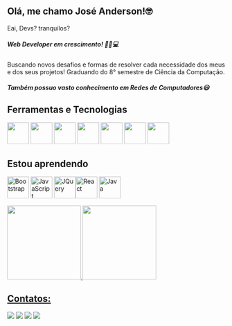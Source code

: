 
## Olá, me chamo José Anderson!🤓
Eai, Devs? tranquilos?
##### Web Developer em crescimento! 👨‍💻💻
Buscando novos desafios e formas de resolver cada necessidade dos meus e dos seus projetos!
Graduando do 8° semestre de Ciência da Computação.
##### Também possuo vasto conhecimento em Redes de Computadores😃
 
## Ferramentas e Tecnologias
<img src="https://cdn.jsdelivr.net/gh/devicons/devicon/icons/ubuntu/ubuntu-plain-wordmark.svg" width="50" height="50"/> <img src="https://cdn.jsdelivr.net/gh/devicons/devicon/icons/git/git-original.svg" width="50" height="50"/> <img src="https://cdn.jsdelivr.net/gh/devicons/devicon/icons/python/python-original.svg" width="50" height="50"/> <img src="https://cdn.jsdelivr.net/gh/devicons/devicon/icons/django/django-plain-wordmark.svg" width="50" height="50"/> <img src="https://cdn.jsdelivr.net/gh/devicons/devicon/icons/html5/html5-original.svg" width="50" height="50"/> <img src="https://cdn.jsdelivr.net/gh/devicons/devicon/icons/css3/css3-original.svg" width="50" height="50"/> <img src="https://cdn.jsdelivr.net/gh/devicons/devicon/icons/arduino/arduino-original-wordmark.svg" width="50" height="50"/>
          
          
          
           
          
## Estou aprendendo    
<img src="https://img.icons8.com/color/48/000000/bootstrap.png" width="50" height="50" alt="Bootstrap"/> <img src="https://cdn.jsdelivr.net/gh/devicons/devicon/icons/javascript/javascript-original.svg" width="50" height="50" alt="JavaScript"/> <img 
src="https://img.icons8.com/ios-filled/50/000000/jquery.png" width="50" height="50" alt="JQuery"/><img 
src="https://cdn.jsdelivr.net/gh/devicons/devicon/icons/react/react-original-wordmark.svg" width="50" height="50" alt="React"/> <img src="https://img.icons8.com/color/48/000000/java-coffee-cup-logo--v1.png" width="50" height="50" alt="Java"/>
     
<div>
<a href="https://github.com/jose-andersonjr">
<img height="170em" src="https://github-readme-stats.vercel.app/api/top-langs/?username=jose-andersonjr&layout=compact&langs_count=7&theme=dracula"/>
<img height="170em" src="https://github-readme-stats.vercel.app/api?username=jose-andersonjr&show_icons=true&theme=dracula&include_all_commits=true&count_private=true"/>
</div>
  
## Contatos:

<div>
<a href="https://instagram.com/mikenzuo" target="_blank"><img src="https://img.shields.io/badge/-Instagram-%23E4405F?style=for-the-badge&logo=instagram&logoColor=white" target="_blank"></a>
<a href="https://www.twitch.tv/mikenzuo" target="_blank"><img src="https://img.shields.io/badge/Twitch-9146FF?style=for-the-badge&logo=twitch&logoColor=white" target="_blank"></a>
<a href = "mailto:jose.andersonjr2@gmail.com"><img src="https://img.shields.io/badge/Gmail-D14836?style=for-the-badge&logo=gmail&logoColor=white" target="_blank"></a>
<a href="https://www.linkedin.com/in/jose-andersonjr" target="_blank"><img src="https://img.shields.io/badge/-LinkedIn-%230077B5?style=for-the-badge&logo=linkedin&logoColor=white" target="_blank"></a>   
</div>

